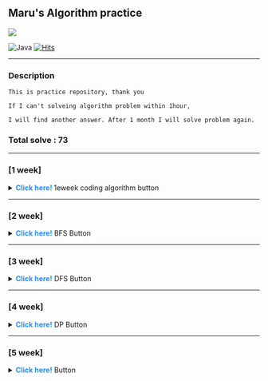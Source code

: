 
<p align="center">

## Maru's Algorithm practice

  <img src="https://media.vingle.net/images/ca_l/ln97wmqcle.jpg">

![Java](https://img.shields.io/badge/java-%23ED8B00.svg?style=for-the-badge&logo=java&logoColor=white) [![Hits](https://hits.seeyoufarm.com/api/count/incr/badge.svg?url=https://github.com/lee-maru/practice_algorithm)](https://hits.seeyoufarm.com)

</p>

---
### Description
```
This is practice repository, thank you

If I can't solveing algorithm problem within 1hour,

I will find another answer. After 1 month I will solve problem again.
```

### Total solve : 73

---
### [1 week] 
<details>
<summary> <strong style="color:dodgerblue"> Click here! </strong> 1eweek coding algorithm button </summary>
<div markdown="1">

- 2021-08-17 Tuesday
- [Greedy] [BaekJoon 11399](https://www.acmicpc.net/problem/113991) : [github code](https://github.com/lee-maru/practice_algorithm/blob/master/src/week01/Solution1.java)
- [Greedy] [BaekJoon 2839](https://www.acmicpc.net/problem/28391) : [github code](https://github.com/lee-maru/practice_algorithm/blob/master/src/week01/Solution2.java)
- 2021-08-18 Wednesday
- [Greedy] [BaekJoon 11047](https://www.acmicpc.net/problem/11047) : [github code](https://github.com/lee-maru/practice_algorithm/blob/master/src/week01/Solution3.java)
- [Greedy] [BaekJoon 1931](https://www.acmicpc.net/problem/1931) : [github code](https://github.com/lee-maru/practice_algorithm/blob/master/src/week01/Solution4.java)
- 2021-08-19 Thursday
- [Greedy] [BaekJoon 1541](https://www.acmicpc.net/problem/1541) : [github code](https://github.com/lee-maru/practice_algorithm/blob/master/src/week01/Solution5.java)
- [Greedy] [BaekJoon 5585](https://www.acmicpc.net/problem/5585) : [github code](https://github.com/lee-maru/practice_algorithm/blob/master/src/week01/Solution6.java)
- [Greedy] [BaekJoon 2217](https://www.acmicpc.net/problem/2217) : [github code](https://github.com/lee-maru/practice_algorithm/blob/master/src/week01/Solution7.java)
- [Greedy] [BaekJoon 10162](https://www.acmicpc.net/problem/10162) : [github code](https://github.com/lee-maru/practice_algorithm/blob/master/src/week01/Solution8.java)
- [Greedy] [BaekJoon 1946](https://www.acmicpc.net/problem/1946) : [github code](https://github.com/lee-maru/practice_algorithm/blob/master/src/week01/Solution9.java)
- 2021-08-20 Friday
- [Greedy] [BaekJoon 1789](https://www.acmicpc.net/problem/1789) : [github code](https://github.com/lee-maru/practice_algorithm/blob/master/src/week01/Solution10.java)
- [Greedy] [BaekJoon 13305](https://www.acmicpc.net/problem/13305) : [github code](https://github.com/lee-maru/practice_algorithm/blob/master/src/week01/Solution11.java)
- 2021-08-21 Saturday
- [Greedy x] [BaekJoon 1339 (noIdea)](https://www.acmicpc.net/problem/1339) : [github code](https://github.com/lee-maru/practice_algorithm/blob/master/src/week01/Solution12.java)
- [Greedy x] [BaekJoon 1715 (noIdea)](https://www.acmicpc.net/problem/1715) : [github code](https://github.com/lee-maru/practice_algorithm/blob/master/src/week01/Solution13.java)
- [Greedy] [BaekJoon 1715](https://www.acmicpc.net/problem/4796) : [github code](https://github.com/lee-maru/practice_algorithm/blob/master/src/week01/Solution14.java)
- [Greedy] [BaekJoon 1744](https://www.acmicpc.net/problem/1744) : [github code](https://github.com/lee-maru/practice_algorithm/blob/master/src/week01/Solution15.java)
- [Greedy] [BaekJoon 1439](https://www.acmicpc.net/problem/1439) : [github code](https://github.com/lee-maru/practice_algorithm/blob/master/src/week01/Solution16.java)
- [Greedy] [BaekJoon 1439](https://www.acmicpc.net/problem/1439) : [github code](https://github.com/lee-maru/practice_algorithm/blob/master/src/week01/Solution16.java)
- [Greedy x] [BaekJoon 1080 (noIdea)](https://www.acmicpc.net/problem/1080) : [github code](https://github.com/lee-maru/practice_algorithm/blob/master/src/week01/Solution17.java)
- 2021-08-22 Sunday
- [Greedy x] [BaekJoon 1202 (timeOut)](https://www.acmicpc.net/problem/1202) : [github code](https://github.com/lee-maru/practice_algorithm/blob/master/src/week01/Solution18.java)
- [Greedy x] [BaekJoon 2437 (noIdea)](https://www.acmicpc.net/problem/2437) : [github code](https://github.com/lee-maru/practice_algorithm/blob/master/src/week01/Solution19.java)
- [Greedy] [BaekJoon 1449](https://www.acmicpc.net/problem/1449) : [github code](https://github.com/lee-maru/practice_algorithm/blob/master/src/week01/Solution20.java)

</div>
</details>

---

### [2 week]
<details>
<summary> <strong style="color:dodgerblue"> Click here!</strong> BFS Button</summary>
<div markdown="1">

- 2021-08-23 Monday
- [BFS] [BaekJoon 1260](https://www.acmicpc.net/problem/1260) : [github code](ttps://github.com/lee-maru/practice_algorithm/blob/master/src/week02/Solution21.java)
- [BFS] [BaekJoon 2178](https://www.acmicpc.net/problem/2178) : [github code](https://github.com/lee-maru/practice_algorithm/blob/master/src/week02/Solution22.java)
- [BFS x] [BaekJoon 2178 (hint, dfs)](https://www.acmicpc.net/problem/2667) : [github code](https://github.com/lee-maru/practice_algorithm/blob/master/src/week02/Solution23.java)
- 2021-08-24 Tuesday
- [BFS] [BaekJoon 2606](https://www.acmicpc.net/problem/2606) : [github code](https://github.com/lee-maru/practice_algorithm/blob/master/src/week02/Solution24.java)
- [BFS] [BaekJoon 1012](https://www.acmicpc.net/problem/1012) : [github code](https://github.com/lee-maru/practice_algorithm/blob/master/src/week02/Solution25.java)
- [BFS] [BaekJoon 7576](https://www.acmicpc.net/problem/7576) : [github code](https://github.com/lee-maru/practice_algorithm/blob/master/src/week02/Solution26.java)
- 2021-08-25 Wednesday
- [BFS x] [BaekJoon 1697(hint)](https://www.acmicpc.net/problem/1697) : [github code](https://github.com/lee-maru/practice_algorithm/blob/master/src/week02/Solution27.java)
- [BFS] [BaekJoon 11724](https://www.acmicpc.net/problem/11724) : [github code](https://github.com/lee-maru/practice_algorithm/blob/master/src/week02/Solution28.java)
- [BFS x] [BaekJoon 11724(hint)](https://www.acmicpc.net/problem/14502) : [github code](https://github.com/lee-maru/practice_algorithm/blob/master/src/week02/Solution29.java)
- [BFS] [BaekJoon 4963](https://www.acmicpc.net/problem/4963) : [github code](https://github.com/lee-maru/practice_algorithm/blob/master/src/week02/Solution30.java)
- 2021-08-26 Thursday
- [BFS] [BaekJoon 2468](https://www.acmicpc.net/problem/2468) : [github code](https://github.com/lee-maru/practice_algorithm/blob/master/src/week02/Solution31.java)
- [BFS] [BaekJoon 10026](https://www.acmicpc.net/problem/10026) : [github code](https://github.com/lee-maru/practice_algorithm/blob/master/src/week02/Solution32.java)
- [BFS] [BaekJoon 7569](https://www.acmicpc.net/problem/7569) : [github code](https://github.com/lee-maru/practice_algorithm/blob/master/src/week02/Solution33.java)
- 2021-08-27 Friday
- [ ] [BaekJoon 2583](https://www.acmicpc.net/problem/2583) : [github code](https://github.com/lee-maru/practice_algorithm/blob/master/src/week02/Solution34.java)
- [x] [BaekJoon 7562(hint)](https://www.acmicpc.net/problem/7562) : [github code](https://github.com/lee-maru/practice_algorithm/blob/master/src/week02/Solution35.java)
- [x] [BaekJoon 2206(timeOut)](https://www.acmicpc.net/problem/2206) : [github code](https://github.com/lee-maru/practice_algorithm/blob/master/src/week02/Solution36.java)
- 2021-08-28 Saturday
- [ ] [BaekJoon 11725](https://www.acmicpc.net/problem/11725) : [github code](https://github.com/lee-maru/practice_algorithm/blob/master/src/week02/Solution37.java)
- [ ] [BaekJoon 2644](https://www.acmicpc.net/problem/2644) : [github code](https://github.com/lee-maru/practice_algorithm/blob/master/src/week02/Solution38.java)
- 2021-08-29 Sunday
- [x] [BaekJoon 13460(noIdea)](https://www.acmicpc.net/problem/13460) : [github code](https://github.com/lee-maru/practice_algorithm/blob/master/src/week02/Solution39.java)

</div>
</details>

---

### [3 week]

<details>
<summary> <strong style="color:dodgerblue"> Click here!</strong> DFS Button</summary>
<div markdown="1">

- 2021-08-30 Monday
- [DFS] [BaekJoon 2667](https://www.acmicpc.net/problem/2667) : [github code](https://github.com/lee-maru/practice_algorithm/blob/master/src/week03/Solution41.java)
- [DFS] [BaekJoon 2606](https://www.acmicpc.net/problem/2606) : [github code](https://github.com/lee-maru/practice_algorithm/blob/master/src/week03/Solution42.java)
- [DFS] [BaekJoon 1012](https://www.acmicpc.net/problem/1012) : [github code](https://github.com/lee-maru/practice_algorithm/blob/master/src/week03/Solution43.java)
- [DFS] [BaekJoon 11724](https://www.acmicpc.net/problem/11724) : [github code](https://github.com/lee-maru/practice_algorithm/blob/master/src/week03/Solution44.java)
- [DFS] [BaekJoon 4963](https://www.acmicpc.net/problem/4963) : [github code](https://github.com/lee-maru/practice_algorithm/blob/master/src/week03/Solution45.java)
- [DFS] [BaekJoon 2468](https://www.acmicpc.net/problem/2468) : [github code](https://github.com/lee-maru/practice_algorithm/blob/master/src/week03/Solution46.java)
- 2021-08-31 Tuesday
- [DFS] [BaekJoon 1987](https://www.acmicpc.net/problem/1987) : [github code](https://github.com/lee-maru/practice_algorithm/blob/master/src/week03/Solution47.java)
- [DFS] [BaekJoon 10026](https://www.acmicpc.net/problem/10026) : [github code](https://github.com/lee-maru/practice_algorithm/blob/master/src/week03/Solution48.java)
- [DFS] [BaekJoon 2583](https://www.acmicpc.net/problem/2583) : [github code](https://github.com/lee-maru/practice_algorithm/blob/master/src/week03/Solution49.java)
- [DFS] [BaekJoon 11725](https://www.acmicpc.net/problem/11725) : [github code](https://github.com/lee-maru/practice_algorithm/blob/master/src/week03/Solution50.java)
- 2021-09-01 Wednesday
- [DFS x] [BaekJoon 1520(memory)](https://www.acmicpc.net/problem/1520) : [github code](https://github.com/lee-maru/practice_algorithm/blob/master/src/week03/Solution51.java)
- 2021-09-02 Thursday
- [DFS] [BaekJoon 2644](https://www.acmicpc.net/problem/2644) : [github code](https://github.com/lee-maru/practice_algorithm/blob/master/src/week03/Solution52.java)
- [DFS] [BaekJoon 1707](https://www.acmicpc.net/problem/1707) : [github code](https://github.com/lee-maru/practice_algorithm/blob/master/src/week03/Solution53.java)
- 2021-09-03 Friday
- [DFS] [BaekJoon 2573](https://www.acmicpc.net/problem/2573) : [github code](https://github.com/lee-maru/practice_algorithm/blob/master/src/week03/Solution54.java)
- [DFS x] [BaekJoon 1937(timeOut & after DP)](https://www.acmicpc.net/problem/1937) : [github code](https://github.com/lee-maru/practice_algorithm/blob/master/src/week03/Solution55.java)
- 2021-09-04 Saturday
- [DFS] [BaekJoon 2573](https://www.acmicpc.net/problem/1967) : [github code](https://github.com/lee-maru/practice_algorithm/blob/master/src/week03/Solution56.java)
- 2021-09-05 Sunday
- [DFS x] [BaekJoon 9466(timeOut & after DP)](https://www.acmicpc.net/problem/9466) : [github code](https://github.com/lee-maru/practice_algorithm/blob/master/src/week03/Solution57.java)

</div>
</details>

---

### [4 week]

<details>
<summary> <strong style="color:dodgerblue"> Click here!</strong> DP Button</summary>
<div markdown="1">

- 2021-09-06 Monday
- [fibonacciTest](https://github.com/lee-maru/practice_algorithm/blob/master/src/DynamicProgramming.java)
- 2021-09-07 Tuesday
- [DP] [BaekJoon 9095](https://www.acmicpc.net/problem/9095) : [github code](https://github.com/lee-maru/practice_algorithm/blob/master/src/week04/Solution58.java)
- [DP] [BaekJoon 1003](https://www.acmicpc.net/problem/1003) : [github code](https://github.com/lee-maru/practice_algorithm/blob/master/src/week04/Solution59.java)
- [DP] [BaekJoon 10870](https://www.acmicpc.net/problem/10870) : [github code](https://github.com/lee-maru/practice_algorithm/blob/master/src/week04/Solution60.java)
- 2021-09-08 Wednesday
- [DP] [BaekJoon 11726](https://www.acmicpc.net/problem/11726) : [github code](https://github.com/lee-maru/practice_algorithm/blob/master/src/week04/Solution61.java)
- [DP] [BaekJoon 1149](https://www.acmicpc.net/problem/1149) : [github code](https://github.com/lee-maru/practice_algorithm/blob/master/src/week04/Solution62.java)
- 2021-09-09 Thursday
- [DP x] [BaekJoon 2579(hint)](https://www.acmicpc.net/problem/2579) : [github code](https://github.com/lee-maru/practice_algorithm/blob/master/src/week04/Solution63.java)
- [DP] [BaekJoon 1932](https://www.acmicpc.net/problem/1932) : [github code](https://github.com/lee-maru/practice_algorithm/blob/master/src/week04/Solution64.java)
- [DP] [BaekJoon 11053](https://www.acmicpc.net/problem/11053) : [github code](https://github.com/lee-maru/practice_algorithm/blob/master/src/week04/Solution65.java)
- 2021-09-10 Friday
- [DP] [BaekJoon 1912](https://www.acmicpc.net/problem/1912) : [github code](https://github.com/lee-maru/practice_algorithm/blob/master/src/week04/Solution66.java)
- [DP] [BaekJoon 2748](https://www.acmicpc.net/problem/2748) : [github code](https://github.com/lee-maru/practice_algorithm/blob/master/src/week04/Solution67.java)
- 2021-09-09 Saturday
- [DP] [BaekJoon 2156](https://www.acmicpc.net/problem/2156) : [github code](https://github.com/lee-maru/practice_algorithm/blob/master/src/week04/Solution68.java)

</div>
</details>

---

### [5 week]
<details>
<summary> <strong style="color:dodgerblue"> Click here!</strong> Button</summary>
<div markdown="1">

- 2021-09-13 Monday
- [Greedy] [BaekJoon 1449](https://www.acmicpc.net/problem/1946) : [github code](https://github.com/lee-maru/practice_algorithm/blob/master/src/week05/Solution69.java)
- 2021-09-14 Tuesday
- [Queue] [Programmers_142586](https://programmers.co.kr/learn/courses/30/lessons/42586) : [github code](https://github.com/lee-maru/practice_algorithm/blob/master/src/week05/Solution70.java)
- [Queue] [Programmers_42587](https://programmers.co.kr/learn/courses/30/lessons/42587) : [github code](https://github.com/lee-maru/practice_algorithm/blob/master/src/week05/Solution71.java)
- [SQL] [Programmers_42587](https://programmers.co.kr/learn/courses/30/lessons/42587) : [github code](https://github.com/lee-maru/practice_algorithm/blob/master/src/week05/Solution73.sql)
- [BFS] [Programmers_42583](https://programmers.co.kr/learn/courses/30/lessons/42583) : [github code](https://github.com/lee-maru/practice_algorithm/blob/master/src/week05/Solution72.java)
- 2021-09-15 Wednesday
- [BFS] [Programmers_43162](https://programmers.co.kr/learn/courses/30/lessons/43162) : [github code](https://github.com/lee-maru/practice_algorithm/blob/master/src/week05/Solution74.java)
- [BFS] [Programmers_43163](https://programmers.co.kr/learn/courses/30/lessons/43163) : [github code](https://github.com/lee-maru/practice_algorithm/blob/master/src/week05/Solution75.java)
- 2021-09-16 Thursday
- [BFS] [Programmers_43164](https://programmers.co.kr/learn/courses/30/lessons/43164) : [github code](https://github.com/lee-maru/practice_algorithm/blob/master/src/week05/Solution76.java)

</div>
</details>
